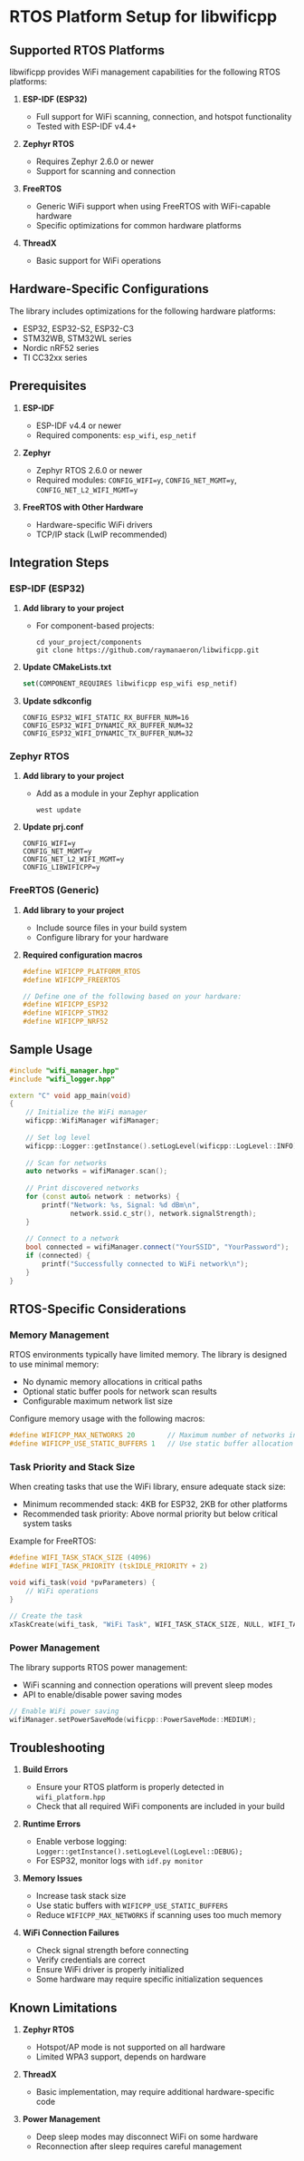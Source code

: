 # RTOS Platform Setup for libwificpp

## Supported RTOS Platforms

libwificpp provides WiFi management capabilities for the following RTOS platforms:

1. **ESP-IDF (ESP32)**
   - Full support for WiFi scanning, connection, and hotspot functionality
   - Tested with ESP-IDF v4.4+

2. **Zephyr RTOS**
   - Requires Zephyr 2.6.0 or newer
   - Support for scanning and connection

3. **FreeRTOS**
   - Generic WiFi support when using FreeRTOS with WiFi-capable hardware
   - Specific optimizations for common hardware platforms

4. **ThreadX**
   - Basic support for WiFi operations

## Hardware-Specific Configurations

The library includes optimizations for the following hardware platforms:

- ESP32, ESP32-S2, ESP32-C3
- STM32WB, STM32WL series
- Nordic nRF52 series
- TI CC32xx series

## Prerequisites

1. **ESP-IDF**
   - ESP-IDF v4.4 or newer
   - Required components: `esp_wifi`, `esp_netif`

2. **Zephyr**
   - Zephyr RTOS 2.6.0 or newer
   - Required modules: `CONFIG_WIFI=y`, `CONFIG_NET_MGMT=y`, `CONFIG_NET_L2_WIFI_MGMT=y`

3. **FreeRTOS with Other Hardware**
   - Hardware-specific WiFi drivers
   - TCP/IP stack (LwIP recommended)

## Integration Steps

### ESP-IDF (ESP32)

1. **Add library to your project**
   - For component-based projects:
     ```
     cd your_project/components
     git clone https://github.com/raymanaeron/libwificpp.git
     ```

2. **Update CMakeLists.txt**
   ```cmake
   set(COMPONENT_REQUIRES libwificpp esp_wifi esp_netif)
   ```

3. **Update sdkconfig**
   ```
   CONFIG_ESP32_WIFI_STATIC_RX_BUFFER_NUM=16
   CONFIG_ESP32_WIFI_DYNAMIC_RX_BUFFER_NUM=32
   CONFIG_ESP32_WIFI_DYNAMIC_TX_BUFFER_NUM=32
   ```

### Zephyr RTOS

1. **Add library to your project**
   - Add as a module in your Zephyr application
     ```
     west update
     ```

2. **Update prj.conf**
   ```
   CONFIG_WIFI=y
   CONFIG_NET_MGMT=y
   CONFIG_NET_L2_WIFI_MGMT=y
   CONFIG_LIBWIFICPP=y
   ```

### FreeRTOS (Generic)

1. **Add library to your project**
   - Include source files in your build system
   - Configure library for your hardware

2. **Required configuration macros**
   ```c
   #define WIFICPP_PLATFORM_RTOS
   #define WIFICPP_FREERTOS
   
   // Define one of the following based on your hardware:
   #define WIFICPP_ESP32
   #define WIFICPP_STM32
   #define WIFICPP_NRF52
   ```

## Sample Usage

```cpp
#include "wifi_manager.hpp"
#include "wifi_logger.hpp"

extern "C" void app_main(void)
{
    // Initialize the WiFi manager
    wificpp::WifiManager wifiManager;
    
    // Set log level
    wificpp::Logger::getInstance().setLogLevel(wificpp::LogLevel::INFO);
    
    // Scan for networks
    auto networks = wifiManager.scan();
    
    // Print discovered networks
    for (const auto& network : networks) {
        printf("Network: %s, Signal: %d dBm\n", 
               network.ssid.c_str(), network.signalStrength);
    }
    
    // Connect to a network
    bool connected = wifiManager.connect("YourSSID", "YourPassword");
    if (connected) {
        printf("Successfully connected to WiFi network\n");
    }
}
```

## RTOS-Specific Considerations

### Memory Management

RTOS environments typically have limited memory. The library is designed to use minimal memory:

- No dynamic memory allocations in critical paths
- Optional static buffer pools for network scan results
- Configurable maximum network list size

Configure memory usage with the following macros:

```cpp
#define WIFICPP_MAX_NETWORKS 20        // Maximum number of networks in scan results
#define WIFICPP_USE_STATIC_BUFFERS 1   // Use static buffer allocation
```

### Task Priority and Stack Size

When creating tasks that use the WiFi library, ensure adequate stack size:

- Minimum recommended stack: 4KB for ESP32, 2KB for other platforms
- Recommended task priority: Above normal priority but below critical system tasks

Example for FreeRTOS:

```c
#define WIFI_TASK_STACK_SIZE (4096)
#define WIFI_TASK_PRIORITY (tskIDLE_PRIORITY + 2)

void wifi_task(void *pvParameters) {
    // WiFi operations
}

// Create the task
xTaskCreate(wifi_task, "WiFi Task", WIFI_TASK_STACK_SIZE, NULL, WIFI_TASK_PRIORITY, NULL);
```

### Power Management

The library supports RTOS power management:

- WiFi scanning and connection operations will prevent sleep modes
- API to enable/disable power saving modes

```cpp
// Enable WiFi power saving
wifiManager.setPowerSaveMode(wificpp::PowerSaveMode::MEDIUM);
```

## Troubleshooting

1. **Build Errors**
   - Ensure your RTOS platform is properly detected in `wifi_platform.hpp`
   - Check that all required WiFi components are included in your build

2. **Runtime Errors**
   - Enable verbose logging: `Logger::getInstance().setLogLevel(LogLevel::DEBUG);`
   - For ESP32, monitor logs with `idf.py monitor`

3. **Memory Issues**
   - Increase task stack size
   - Use static buffers with `WIFICPP_USE_STATIC_BUFFERS`
   - Reduce `WIFICPP_MAX_NETWORKS` if scanning uses too much memory

4. **WiFi Connection Failures**
   - Check signal strength before connecting
   - Verify credentials are correct
   - Ensure WiFi driver is properly initialized
   - Some hardware may require specific initialization sequences

## Known Limitations

1. **Zephyr RTOS**
   - Hotspot/AP mode is not supported on all hardware
   - Limited WPA3 support, depends on hardware

2. **ThreadX**
   - Basic implementation, may require additional hardware-specific code

3. **Power Management**
   - Deep sleep modes may disconnect WiFi on some hardware
   - Reconnection after sleep requires careful management
